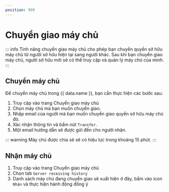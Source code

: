 ```yaml
---
position: 999
---
```


<script setup>
import { data } from '../../.vitepress/config.data.ts'
</script>

# Chuyển giao máy chủ

::: info
Tính năng chuyển giao máy chủ cho phép bạn chuyển quyền sở hữu máy chủ từ người sở hữu hiện tại sang người khác. Sau khi bạn chuyển giao máy chủ, người sở hữu mới sẽ có thể truy cập và quản lý máy chủ của mình.
:::

## Chuyển máy chủ

Để chuyển máy chủ trong {{ data.name }}, bạn cần thực hiện các bước sau:

1. Truy cập vào trang <a :href="data.url + '/user/server-transfer'" target="_blank">Chuyển giao máy chủ</a>
2. Chọn máy chủ mà bạn muốn chuyển giao.
3. Nhập email của người mà bạn muốn chuyển giao quyền sở hữu máy chủ đó.
4. Xác nhận thông tin và bấm nút `Transfer`.
5. Một email hướng dẫn sẽ được gửi đến cho người nhận.

::: warning
Máy chủ được chia sẻ sẽ có hiệu lực trong khoảng 15 phút.
:::

## Nhận máy chủ

1. Truy cập vào trang <a :href="data.url + '/user/server-transfer'" target="_blank">Chuyển giao máy chủ</a>
2. Chọn tab `Server receiving history`
3. Danh sách máy chủ đang chuyển giao sẽ xuất hiện ở đây, bấm vào icon `Nhận` và thực hiện hành động đồng ý
